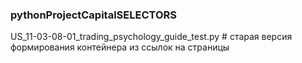### pythonProjectСapitalSELECTORS

US_11-03-08-01_trading_psychology_guide_test.py # старая версия формирования контейнера из ссылок на страницы
